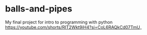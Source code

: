# balls-and-pipes
My final project for intro to programming with python
https://youtube.com/shorts/RIT2Wkt9iH4?si=CoL6RAQkCd07TmU_ 
